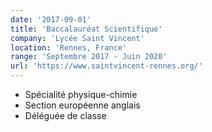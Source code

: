 ```yaml
---
date: '2017-09-01'
title: 'Baccalauréat Scientifique'
company: 'Lycée Saint Vincent'
location: 'Rennes, France'
range: 'Septembre 2017 - Juin 2020'
url: 'https://www.saintvincent-rennes.org/'
---
```


- Spécialité physique-chimie
- Section européenne anglais
- Déléguée de classe
